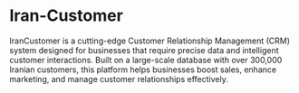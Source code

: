 # Iran-Customer
IranCustomer is a cutting-edge Customer Relationship Management (CRM) system designed for businesses that require precise data and intelligent customer interactions. Built on a large-scale database with over 300,000 Iranian customers, this platform helps businesses boost sales, enhance marketing, and manage customer relationships effectively.
